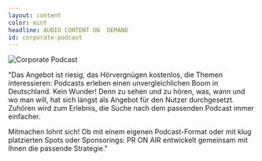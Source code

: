 ```yaml
---
layout: content
color: mint
headline: AUDIO CONTENT ON  DEMAND
id: corporate-podcast
---
```


![Corporate Podcast](/assets/img/hoerfunk-pr.jpg)

"Das Angebot ist riesig, das Hörvergnügen kostenlos, die Themen interessieren: Podcasts erleben einen unvergleichlichen Boom in Deutschland. Kein Wunder! Denn
zu sehen und zu hören, was, wann und wo man will, hat sich längst als Angebot für den Nutzer durchgesetzt. Zuhören wird zum Erlebnis, die Suche nach dem
passenden Podcast immer einfacher.

Mitmachen lohnt sich! Ob mit einem eigenen Podcast-Format oder mit klug platzierten Spots oder Sponsorings: PR ON AIR entwickelt gemeinsam mit Ihnen die
passende Strategie."
